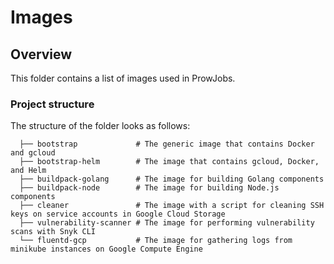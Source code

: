 # Images

## Overview

This folder contains a list of images used in ProwJobs.

### Project structure

<!-- Update the folder structure each time you modify it. -->

The structure of the folder looks as follows:

```
  ├── bootstrap             # The generic image that contains Docker and gcloud            
  ├── bootstrap-helm        # The image that contains gcloud, Docker, and Helm
  ├── buildpack-golang      # The image for building Golang components
  ├── buildpack-node        # The image for building Node.js components
  ├── cleaner               # The image with a script for cleaning SSH keys on service accounts in Google Cloud Storage 
  ├── vulnerability-scanner # The image for performing vulnerability scans with Snyk CLI
  └── fluentd-gcp           # The image for gathering logs from minikube instances on Google Compute Engine
```
